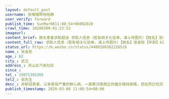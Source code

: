 ```yaml
---
layout: default_post
username: 张嘻嘻照哈哈静
user_verify: forward
publish_time: SunMar0811:08:54+08002020
crawl_time: 20200309-01:23:52
imageurl: 
content_brief: 肺炎患者求助超话 求助人信息（若有相关化验单，请上传图片）【姓名】张金轮【年龄】62【所在城市】武汉【所在小区、社区】洪山区汽发社区【联系方式】●●●【其他紧急联系人】张先生【病情描述】 非新冠患者。父亲患有严重的肺心病，一直靠河南商丘的偏方维持病情，现在药已吃完，需 ...全文
content_full_raw: 求助人信息（若有相关化验单，请上传图片）【姓名】张金轮【年龄】62【所在城市】武汉【所在小区、社区】洪山区汽发社区【联系方式】●●●【其他紧急联系人】张先生【病情描述】非新冠患者。父亲患有严重的肺心病，一直靠河南商丘的偏方维持病情，现在药已吃完，需要从河南商丘向武汉邮递新药，但由于武汉快递已停，商丘那边一直无法寄药，再这样下去，可能危及生命。希望武汉市政府或者快递公司能开辟一条邮寄绿色通道，让父亲的药能顺利邮寄过来。
status_url: https://m.weibo.cn/status/4480160382226516
name_: 张金轮
age_: 62
city_: 武汉
address_: 洪山区汽发社区
since_: 
tel_: 15071393265
tel2_: 张先生
desc_: 非新冠患者。父亲患有严重的肺心病，一直靠河南商丘的偏方维持病情，现在药已吃完，需要从河南商丘向武汉邮递新药，但由于武汉快递已停，商丘那边一直无法寄药，再这样下去，可能危及生命。希望武汉市政府或者快递公司能开辟一条邮寄绿色通道，让父亲的药能顺利邮寄过来。
publish_timestamp: 2020-03-08 11:08:54+08:00
---
```

